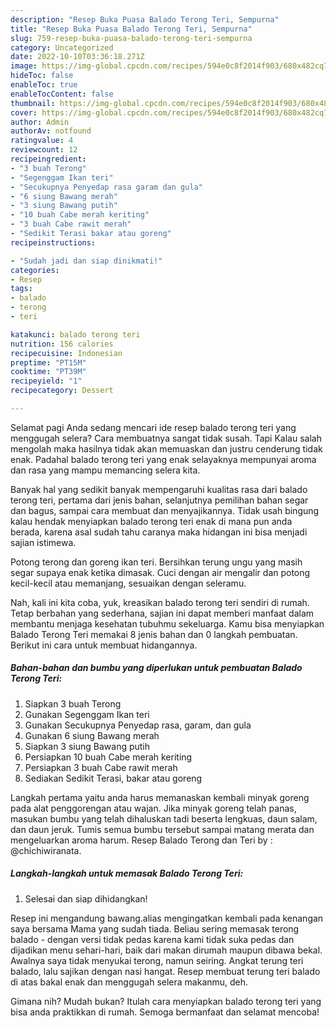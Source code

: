 ```yaml
---
description: "Resep Buka Puasa Balado Terong Teri, Sempurna"
title: "Resep Buka Puasa Balado Terong Teri, Sempurna"
slug: 759-resep-buka-puasa-balado-terong-teri-sempurna
category: Uncategorized
date: 2022-10-10T03:36:18.271Z
image: https://img-global.cpcdn.com/recipes/594e0c8f2014f903/680x482cq70/balado-terong-teri-foto-resep-utama.jpg
hideToc: false
enableToc: true
enableTocContent: false
thumbnail: https://img-global.cpcdn.com/recipes/594e0c8f2014f903/680x482cq70/balado-terong-teri-foto-resep-utama.jpg
cover: https://img-global.cpcdn.com/recipes/594e0c8f2014f903/680x482cq70/balado-terong-teri-foto-resep-utama.jpg
author: Admin
authorAv: notfound
ratingvalue: 4
reviewcount: 12
recipeingredient:
- "3 buah Terong"
- "Segenggam Ikan teri"
- "Secukupnya Penyedap rasa garam dan gula"
- "6 siung Bawang merah"
- "3 siung Bawang putih"
- "10 buah Cabe merah keriting"
- "3 buah Cabe rawit merah"
- "Sedikit Terasi bakar atau goreng"
recipeinstructions:

- "Sudah jadi dan siap dinikmati!"
categories:
- Resep
tags:
- balado
- terong
- teri

katakunci: balado terong teri 
nutrition: 156 calories
recipecuisine: Indonesian
preptime: "PT15M"
cooktime: "PT39M"
recipeyield: "1"
recipecategory: Dessert

---
```



Selamat pagi Anda sedang mencari ide resep balado terong teri yang menggugah selera? Cara membuatnya sangat tidak susah. Tapi Kalau salah mengolah maka hasilnya tidak akan memuaskan dan justru cenderung tidak enak. Padahal balado terong teri yang enak selayaknya mempunyai aroma dan rasa yang mampu memancing selera kita.


Banyak hal yang sedikit banyak mempengaruhi kualitas rasa dari balado terong teri, pertama dari jenis bahan, selanjutnya pemilihan bahan segar dan bagus, sampai cara membuat dan menyajikannya. Tidak usah bingung kalau hendak menyiapkan balado terong teri enak di mana pun anda berada, karena asal sudah tahu caranya maka hidangan ini bisa menjadi sajian istimewa.

Potong terong dan goreng ikan teri. Bersihkan terung ungu yang masih segar supaya enak ketika dimasak. Cuci dengan air mengalir dan potong kecil-kecil atau memanjang, sesuaikan dengan seleramu.


Nah, kali ini kita coba, yuk, kreasikan balado terong teri sendiri di rumah. Tetap berbahan yang sederhana, sajian ini dapat memberi manfaat dalam membantu menjaga kesehatan tubuhmu sekeluarga. Kamu bisa menyiapkan Balado Terong Teri memakai 8 jenis bahan dan 0 langkah pembuatan. Berikut ini cara untuk membuat hidangannya.

<!--inarticleads1-->

##### Bahan-bahan dan bumbu yang diperlukan untuk pembuatan Balado Terong Teri:

1. Siapkan 3 buah Terong
1. Gunakan Segenggam Ikan teri
1. Gunakan Secukupnya Penyedap rasa, garam, dan gula
1. Gunakan 6 siung Bawang merah
1. Siapkan 3 siung Bawang putih
1. Persiapkan 10 buah Cabe merah keriting
1. Persiapkan 3 buah Cabe rawit merah
1. Sediakan Sedikit Terasi, bakar atau goreng


Langkah pertama yaitu anda harus memanaskan kembali minyak goreng pada alat penggorengan atau wajan. Jika minyak goreng telah panas, masukan bumbu yang telah dihaluskan tadi beserta lengkuas, daun salam, dan daun jeruk. Tumis semua bumbu tersebut sampai matang merata dan mengeluarkan aroma harum. Resep Balado Terong dan Teri by : @chichiwiranata. 

<!--inarticleads2-->

##### Langkah-langkah untuk memasak Balado Terong Teri:


1. Selesai dan siap dihidangkan!

Resep ini mengandung bawang.alias mengingatkan kembali pada kenangan saya bersama Mama yang sudah tiada. Beliau sering memasak terong balado - dengan versi tidak pedas karena kami tidak suka pedas dan dijadikan menu sehari-hari, baik dari makan dirumah maupun dibawa bekal. Awalnya saya tidak menyukai terong, namun seiring. Angkat terung teri balado, lalu sajikan dengan nasi hangat. Resep membuat terung teri balado di atas bakal enak dan menggugah selera makanmu, deh. 

Gimana nih? Mudah bukan? Itulah cara menyiapkan balado terong teri yang bisa anda praktikkan di rumah. Semoga bermanfaat dan selamat mencoba!
